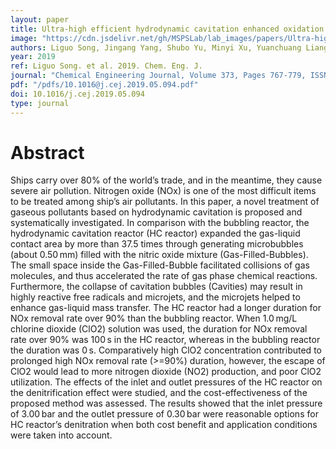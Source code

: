 ```yaml
---
layout: paper
title: Ultra-high efficient hydrodynamic cavitation enhanced oxidation of nitric oxide with chlorine dioxide
image: "https://cdn.jsdelivr.net/gh/MSPSLab/lab_images/papers/Ultra-high-efficient-hydrodynamic.png"
authors: Liguo Song, Jingang Yang, Shubo Yu, Minyi Xu, Yuanchuang Liang, Xinxiang Pan, Li Yao
year: 2019
ref: Liguo Song. et al. 2019. Chem. Eng. J.
journal: "Chemical Engineering Journal, Volume 373, Pages 767-779, ISSN 1385-8947"
pdf: "/pdfs/10.1016@j.cej.2019.05.094.pdf"
doi: 10.1016/j.cej.2019.05.094
type: journal
---
```


# Abstract

Ships carry over 80% of the world’s trade, and in the meantime, they cause severe air pollution. Nitrogen oxide (NOx) is one of the most difficult items to be treated among ship’s air pollutants. In this paper, a novel treatment of gaseous pollutants based on hydrodynamic cavitation is proposed and systematically investigated. In comparison with the bubbling reactor, the hydrodynamic cavitation reactor (HC reactor) expanded the gas-liquid contact area by more than 37.5 times through generating microbubbles (about 0.50 mm) filled with the nitric oxide mixture (Gas-Filled-Bubbles). The small space inside the Gas-Filled-Bubble facilitated collisions of gas molecules, and thus accelerated the rate of gas phase chemical reactions. Furthermore, the collapse of cavitation bubbles (Cavities) may result in highly reactive free radicals and microjets, and the microjets helped to enhance gas-liquid mass transfer. The HC reactor had a longer duration for NOx removal rate over 90% than the bubbling reactor. When 1.0 mg/L chlorine dioxide (ClO2) solution was used, the duration for NOx removal rate over 90% was 100 s in the HC reactor, whereas in the bubbling reactor the duration was 0 s. Comparatively high ClO2 concentration contributed to prolonged high NOx removal rate (>=90%) duration, however, the escape of ClO2 would lead to more nitrogen dioxide (NO2) production, and poor ClO2 utilization. The effects of the inlet and outlet pressures of the HC reactor on the denitrification effect were studied, and the cost-effectiveness of the proposed method was assessed. The results showed that the inlet pressure of 3.00 bar and the outlet pressure of 0.30 bar were reasonable options for HC reactor’s denitration when both cost benefit and application conditions were taken into account.

